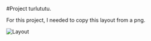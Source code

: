 #Project turlututu.

For this project, I needed to copy this layout from a png.

![Layout](https://raw.githubusercontent.com/becodeorg/CRL-Keller-2.24/master/LearningPath/1.TheField/5.HTML-CSS/progressive-enhancement/turlututu.png?token=AQALNSXJU2PRSHBCZXX5VYK7KYVPK)
